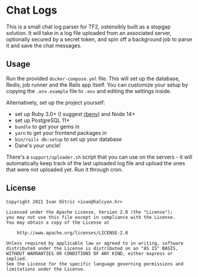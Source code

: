 # Chat Logs

This is a small chat log parser for TF2, ostensibly built as a stopgap solution.
It will take in a log file uploaded from an associated server, optionally
secured by a secret token, and spin off a background job to parse it and save
the chat messages.

## Usage

Run the provided `docker-compose.yml` file. This will set up the database,
Redis, job runner and the Rails app itself. You can customize your setup by
copying the `.env.example` file to `.env` and editing the settings inside.

Alternatively, set up the project yourself:

* set up Ruby 3.0+ (I suggest [rbenv](https://github.com/rbenv/rbenv)) and Node
    14+
* set up PostgreSQL 11+
* `bundle` to get your gems in
* `yarn` to get your frontend packages in
* `bin/rails db:setup` to set up your database
* Dane's your uncle!

There's a `support/uploader.sh` script that you can use on the servers - it will
automatically keep track of the last uploaded log file and upload the ones that
were not uploaded yet. Run it through cron.

## License

```
Copyright 2021 Ivan Oštrić <ivan@halcyon.hr>

Licensed under the Apache License, Version 2.0 (the "License");
you may not use this file except in compliance with the License.
You may obtain a copy of the License at

    http://www.apache.org/licenses/LICENSE-2.0

Unless required by applicable law or agreed to in writing, software
distributed under the License is distributed on an "AS IS" BASIS,
WITHOUT WARRANTIES OR CONDITIONS OF ANY KIND, either express or implied.
See the License for the specific language governing permissions and
limitations under the License.
```
